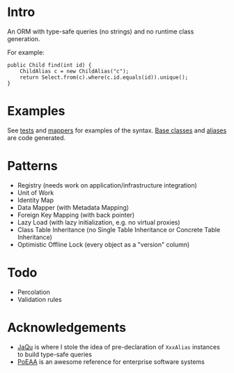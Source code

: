 
Intro
=====

An ORM with type-safe queries (no strings) and no runtime class generation.

For example:

    public Child find(int id) {
        ChildAlias c = new ChildAlias("c");
        return Select.from(c).where(c.id.equals(id)).unique();
    }

Examples
========

See [tests][1] and [mappers][2] for examples of the syntax. [Base classes][3] and [aliases][4] are code generated.

[1]: master/Features/tests/features/domain/ChildTest.java
[2]: master/Features/src/main/features/domain/mappers/ChildMapper.java
[3]: master/Features/src/codegen/features/domain/ChildCodegen.java
[4]: master/Features/src/codegen/features/domain/mappers/ChildAlias.java

Patterns
========

* Registry (needs work on application/infrastructure integration)
* Unit of Work
* Identity Map
* Data Mapper (with Metadata Mapping)
* Foreign Key Mapping (with back pointer)
* Lazy Load (with lazy initialization, e.g. no virtual proxies)
* Class Table Inheritance (no Single Table Inheritance or Concrete Table Inheritance)
* Optimistic Offline Lock (every object as a "version" column)

Todo
====

* Percolation
* Validation rules

Acknowledgements
================

* [JaQu][5] is where I stole the idea of pre-declaration of `XxxAlias` instances to build type-safe queries
* [PoEAA][6] is an awesome reference for enterprise software systems

[5]: http://h2database.com/html/jaqu.html
[6]: http://martinfowler.com/books.html#eaa

